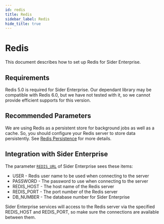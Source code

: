 ```yaml
---
id: redis
title: Redis
sidebar_label: Redis
hide_title: true
---
```


# Redis

This document describes how to set up Redis for Sider Enterprise.

## Requirements

Redis 5.0 is required for Sider Enterprise. Our dependant library may be compatible with Redis 6.0, but we have not tested with it, so we cannot provide efficient supports for this version.

## Recommended Parameters

We are using Redis as a persistent store for background jobs as well as a cache. So, you should configure your Redis server to store data persistently. See [Redis Persistence](https://redis.io/topics/persistence) for more details.

## Integration with Sider Enterprise

The parameter [`REDIS_URL`](./config.md) of Sider Enterprise sees these items:

- USER - Redis user name to be used when connecting to the server
- PASSWORD - The password to use when connecting to the server
- REDIS_HOST - The host name of the Redis server
- REDIS_PORT - The port number of the Redis server
- DB_NUMBER - The database number for Sider Enterprise

Sider Enterprise services will access to the Redis server via the specified REDIS_HOST and REDIS_PORT, so make sure the connections are available between them.
